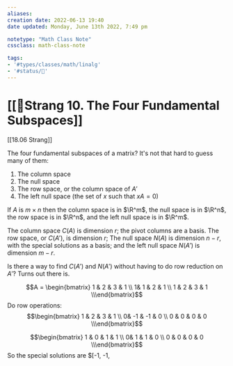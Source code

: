 ```yaml
---
aliases:
creation date: 2022-06-13 19:40
date updated: Monday, June 13th 2022, 7:49 pm

notetype: "Math Class Note"
cssclass: math-class-note

tags: 
- '#types/classes/math/linalg'
- '#status/🚧'
---
```


# [[🚧Strang 10. The Four Fundamental Subspaces]]
[[18.06 Strang]]

The four fundamental subspaces of a matrix? It's not that hard to guess many of them:

1) The column space
2) The null space
3) The row space, or the column space of $A'$
4) The left null space (the set of $x$ such that $xA = 0$)

If $A$ is $m \times n$ then the column space is in $\R^m$, the null space is in $\R^n$, the row space is in $\R^n$, and the left null space is in $\R^m$. 

The column space $C(A)$ is dimension $r$; the pivot columns are a basis.
The row space, or $C(A')$, is dimension $r$;
The null space $N(A)$ is dimension $n - r$, with the special solutions as a basis;
and the left null space $N(A')$ is dimension $m - r$. 

Is there a way to find $C(A')$ and $N(A')$ without having to do row reduction on $A'$? Turns out there is.

$$A = \begin{bmatrix} 1 & 2 & 3 & 1 \\ 1& 1 & 2 & 1 \\ 1 & 2 & 3 & 1 \\\end{bmatrix}$$
Do row operations:
$$\begin{bmatrix} 1 & 2 & 3 & 1 \\ 0& -1 & -1 & 0 \\ 0 & 0 & 0 & 0 \\\end{bmatrix}$$

$$\begin{bmatrix} 1 & 0 & 1 & 1 \\ 0& 1 & 1 & 0 \\ 0 & 0 & 0 & 0 \\\end{bmatrix}$$
So the special solutions are $[-1, -1,
